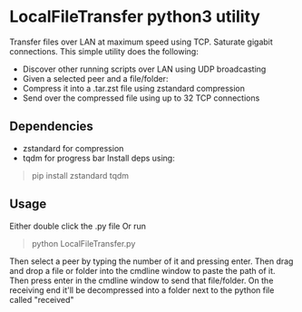 # LocalFileTransfer python3 utility

Transfer files over LAN at maximum speed using TCP. Saturate gigabit connections.
This simple utility does the following:
- Discover other running scripts over LAN using UDP broadcasting
- Given a selected peer and a file/folder:
- Compress it into a .tar.zst file using zstandard compression
- Send over the compressed file using up to 32 TCP connections

## Dependencies

- zstandard for compression
- tqdm for progress bar
Install deps using: 
> pip install zstandard tqdm

## Usage

Either double click the .py file
Or run
> python LocalFileTransfer.py

Then select a peer by typing the number of it and pressing enter.
Then drag and drop a file or folder into the cmdline window to paste the path of it.
Then press enter in the cmdline window to send that file/folder.
On the receiving end it'll be decompressed into a folder next to the python file called "received"
